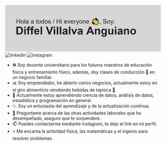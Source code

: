 ![me](https://github.com/DiffelVIA/DiffelVIA/blob/main/header.png)
![linkedin](https://img.shields.io/badge/LinkedIn-0077B5?style=for-the-badge&logo=linkedin&logoColor=white)
![instagram](https://img.shields.io/badge/Instagram-E4405F?style=for-the-badge&logo=instagram&logoColor=white)


- ⚽ Soy docente universitario para los futuros maestros de educación física y entrenamiento físico, además, doy clases de conducción 🚗 en un negocio familiar.
- 📊 Soy emprendedor, he abierto varios negocios, actualmente estoy en el giro alimenticio vendiendo bebidas de tapioca 🥤.
- 🌱 Actualmente estoy aprendiendo ciencia de datos, análisis de datos, estadística y programación en general.
- 📉 Soy un entusiasta del aprendizaje y de la actualización continua.
- 💬 Preguntame acerca de las otras actividades laborales que he desempeñado, aseguro que te sorpenderé.
- 📫 Puedes contactarme mediante instagram, te dejo el link en mi perfil.
- ⚡ Me encanta la actividad física, las matemáticas y el ingenio para resolver problemas.

